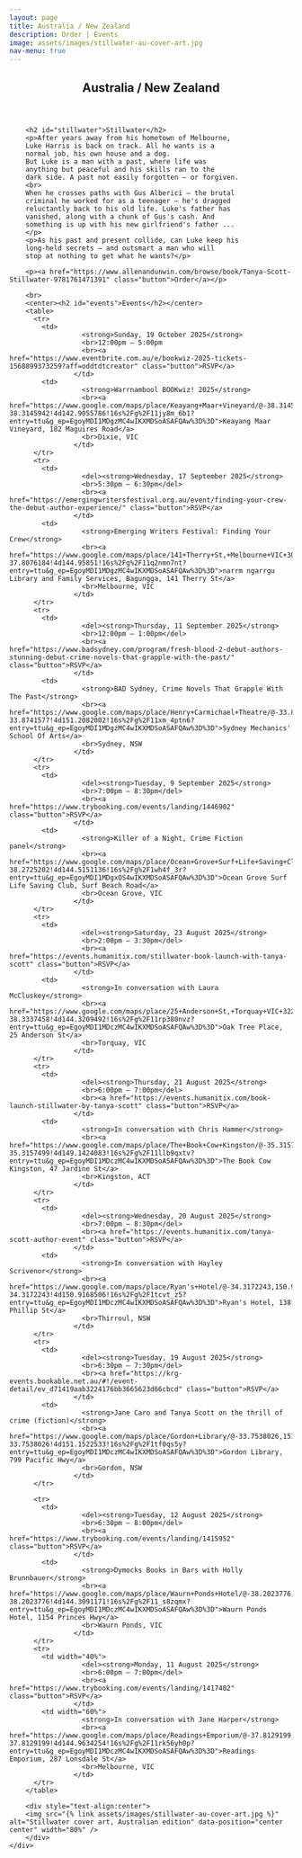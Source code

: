 ```yaml
---
layout: page
title: Australia / New Zealand
description: Order | Events
image: assets/images/stillwater-au-cover-art.jpg
nav-menu: true
---
```


<!-- Main -->
<div id="main" class="alt">

<!-- One -->
<section id="one">
	<div class="inner">
		<header class="major">
			<h1>Australia / New Zealand</h1>
		</header>

		<h2 id="stillwater">Stillwater</h2>
		<p>After years away from his hometown of Melbourne,
		Luke Harris is back on track. All he wants is a
		normal job, his own house and a dog.
		But Luke is a man with a past, where life was
		anything but peaceful and his skills ran to the
		dark side. A past not easily forgotten – or forgiven.
		<br>
		When he crosses paths with Gus Alberici – the brutal
		criminal he worked for as a teenager – he's dragged
		reluctantly back to his old life. Luke's father has
		vanished, along with a chunk of Gus's cash. And
		something is up with his new girlfriend's father ...
		</p>
		<p>As his past and present collide, can Luke keep his
		long-held secrets – and outsmart a man who will
		stop at nothing to get what he wants?</p>

		<p><a href="https://www.allenandunwin.com/browse/book/Tanya-Scott-Stillwater-9781761471391" class="button">Order</a></p>

		<br>
		<center><h2 id="events">Events</h2></center>
		<table>
		  <tr>
		    <td>
                      <strong>Sunday, 19 October 2025</strong>
                      <br>12:00pm – 5:00pm
                      <br><a href="https://www.eventbrite.com.au/e/bookwiz-2025-tickets-1568899373259?aff=oddtdtcreator" class="button">RSVP</a>
                    </td>
		    <td>
                      <strong>Warrnambool BOOKwiz! 2025</strong>
                      <br><a href="https://www.google.com/maps/place/Keayang+Maar+Vineyard/@-38.3145942,142.9029983,17z/data=!3m1!4b1!4m6!3m5!1s0x6ad2bd01b32068eb:0xc5205e8dfd2a225a!8m2!3d-38.3145942!4d142.9055786!16s%2Fg%2F11jy8m_6b1?entry=ttu&g_ep=EgoyMDI1MDgzMC4wIKXMDSoASAFQAw%3D%3D">Keayang Maar Vineyard, 182 Maguires Road</a>
                      <br>Dixie, VIC
                    </td>
		  </tr>
		  <tr>
		    <td>
                      <del><strong>Wednesday, 17 September 2025</strong>
                      <br>5:30pm – 6:30pm</del>
                      <br><a href="https://emergingwritersfestival.org.au/event/finding-your-crew-the-debut-author-experience/" class="button">RSVP</a>
                    </td>
		    <td>
                      <strong>Emerging Writers Festival: Finding Your Crew</strong>
                      <br><a href="https://www.google.com/maps/place/141+Therry+St,+Melbourne+VIC+3000/@-37.8076184,144.9559297,17z/data=!3m1!4b1!4m6!3m5!1s0x6ad65d34f56a0f33:0xa9ded67179cc8796!8m2!3d-37.8076184!4d144.95851!16s%2Fg%2F11q2nmn7nt?entry=ttu&g_ep=EgoyMDI1MDgzMC4wIKXMDSoASAFQAw%3D%3D">narrm ngarrgu Library and Family Services, Bagungga, 141 Therry St</a>
                      <br>Melbourne, VIC
                    </td>
		  </tr>
		  <tr>
		    <td>
                      <del><strong>Thursday, 11 September 2025</strong>
                      <br>12:00pm – 1:00pm</del>
                      <br><a href="https://www.badsydney.com/program/fresh-blood-2-debut-authors-stunning-debut-crime-novels-that-grapple-with-the-past/" class="button">RSVP</a>
                    </td>
		    <td>
                      <strong>BAD Sydney, Crime Novels That Grapple With The Past</strong>
                      <br><a href="https://www.google.com/maps/place/Henry+Carmichael+Theatre/@-33.8741577,151.2056199,17z/data=!3m1!4b1!4m6!3m5!1s0x6b12af005b8311cb:0x86663f49a18a86f9!8m2!3d-33.8741577!4d151.2082002!16s%2Fg%2F11xm_4ptn6?entry=ttu&g_ep=EgoyMDI1MDgzMC4wIKXMDSoASAFQAw%3D%3D">Sydney Mechanics' School Of Arts</a>
                      <br>Sydney, NSW
                    </td>
		  </tr>
		  <tr>
		    <td>
                      <del><strong>Tuesday, 9 September 2025</strong>
                      <br>7:00pm – 8:30pm</del>
                      <br><a href="https://www.trybooking.com/events/landing/1446902" class="button">RSVP</a>
                    </td>
		    <td>
                      <strong>Killer of a Night, Crime Fiction panel</strong>
                      <br><a href="https://www.google.com/maps/place/Ocean+Grove+Surf+Life+Saving+Club/@-38.272516,144.5125333,17z/data=!3m1!4b1!4m6!3m5!1s0x6ad4388e7aaaaaab:0x8bd23faad6a41b9e!8m2!3d-38.2725202!4d144.5151136!16s%2Fg%2F1wh4f_3r?entry=ttu&g_ep=EgoyMDI1MDgxOS4wIKXMDSoASAFQAw%3D%3D">Ocean Grove Surf Life Saving Club, Surf Beach Road</a>
                      <br>Ocean Grove, VIC
                    </td>
		  </tr>
		  <tr>
		    <td>
                      <del><strong>Saturday, 23 August 2025</strong>
                      <br>2:00pm – 3:30pm</del>
                      <br><a href="https://events.humanitix.com/stillwater-book-launch-with-tanya-scott" class="button">RSVP</a>
                    </td>
		    <td>
                      <strong>In conversation with Laura McCluskey</strong>
                      <br><a href="https://www.google.com/maps/place/25+Anderson+St,+Torquay+VIC+3228/@-38.3337458,144.3183743,17z/data=!3m1!4b1!4m6!3m5!1s0x6ad46f14c8f6acbb:0x9436d8f340ff8ef5!8m2!3d-38.3337458!4d144.3209492!16s%2Fg%2F11rp380nvz?entry=ttu&g_ep=EgoyMDI1MDczMC4wIKXMDSoASAFQAw%3D%3D">Oak Tree Place, 25 Anderson St</a>
                      <br>Torquay, VIC
                    </td>
		  </tr>
		  <tr>
		    <td>
                      <del><strong>Thursday, 21 August 2025</strong>
                      <br>6:00pm – 7:00pm</del>
                      <br><a href="https://events.humanitix.com/book-launch-stillwater-by-tanya-scott" class="button">RSVP</a>
                    </td>
		    <td>
                      <strong>In conversation with Chris Hammer</strong>
                      <br><a href="https://www.google.com/maps/place/The+Book+Cow+Kingston/@-35.3157499,149.1398334,17z/data=!3m1!4b1!4m6!3m5!1s0x6b164d617424cd77:0x53eb9b0b44214247!8m2!3d-35.3157499!4d149.1424083!16s%2Fg%2F11llb9qxtv?entry=ttu&g_ep=EgoyMDI1MDczMC4wIKXMDSoASAFQAw%3D%3D">The Book Cow Kingston, 47 Jardine St</a>
                      <br>Kingston, ACT
                    </td>
		  </tr>
		  <tr>
		    <td>
                      <del><strong>Wednesday, 20 August 2025</strong>
                      <br>7:00pm – 8:30pm</del>
                      <br><a href="https://events.humanitix.com/tanya-scott-author-event" class="button">RSVP</a>
                    </td>
		    <td>
                      <strong>In conversation with Hayley Scrivenor</strong>
                      <br><a href="https://www.google.com/maps/place/Ryan's+Hotel/@-34.3172243,150.9142757,17z/data=!4m9!3m8!1s0x6b131fcf1b68dc23:0xbd492a08a5cfb0db!5m2!4m1!1i2!8m2!3d-34.3172243!4d150.9168506!16s%2Fg%2F1tcvt_z5?entry=ttu&g_ep=EgoyMDI1MDczMC4wIKXMDSoASAFQAw%3D%3D">Ryan's Hotel, 138 Phillip St</a>
                      <br>Thirroul, NSW
                    </td>
		  </tr>
		  <tr>
		    <td>
                      <del><strong>Tuesday, 19 August 2025</strong>
                      <br>6:30pm – 7:30pm</del>
                      <br><a href="https://krg-events.bookable.net.au/#!/event-detail/ev_d71419aab3224176bb3665623d66cbcd" class="button">RSVP</a>
                    </td>
		    <td>
                      <strong>Jane Caro and Tanya Scott on the thrill of crime (fiction)</strong>
                      <br><a href="https://www.google.com/maps/place/Gordon+Library/@-33.7538026,151.1496784,17z/data=!3m1!4b1!4m6!3m5!1s0x6b12a88879f185e7:0x73642ebc8fdbb619!8m2!3d-33.7538026!4d151.1522533!16s%2Fg%2F1tf0qs5y?entry=ttu&g_ep=EgoyMDI1MDczMC4wIKXMDSoASAFQAw%3D%3D">Gordon Library, 799 Pacific Hwy</a>
                      <br>Gordon, NSW
                    </td>
		  </tr>

		  <tr>
		    <td>
                      <del><strong>Tuesday, 12 August 2025</strong>
                      <br>6:30pm – 8:00pm</del>
                      <br><a href="https://www.trybooking.com/events/landing/1415952" class="button">RSVP</a>
                    </td>
		    <td>
                      <strong>Dymocks Books in Bars with Holly Brunnbauer</strong>
                      <br><a href="https://www.google.com/maps/place/Waurn+Ponds+Hotel/@-38.2023776,144.3065422,17z/data=!4m9!3m8!1s0x6ad46d4038d042c1:0xe0cd26d48466e9dc!5m2!4m1!1i2!8m2!3d-38.2023776!4d144.3091171!16s%2Fg%2F11_s8zqmx?entry=ttu&g_ep=EgoyMDI1MDczMC4wIKXMDSoASAFQAw%3D%3D">Waurn Ponds Hotel, 1154 Princes Hwy</a>
                      <br>Waurn Ponds, VIC
                    </td>
		  </tr>
		  <tr>
		    <td width="40%">
                      <del><strong>Monday, 11 August 2025</strong>
                      <br>6:00pm – 7:00pm</del>
                      <br><a href="https://www.trybooking.com/events/landing/1417402" class="button">RSVP</a>
                    </td>
		    <td width="60%">
                      <strong>In conversation with Jane Harper</strong>
                      <br><a href="https://www.google.com/maps/place/Readings+Emporium/@-37.8129199,144.9634254,17z/data=!3m2!4b1!5s0x6ad642ca86d989d7:0x61bc362b979752d0!4m6!3m5!1s0x6ad6433bc618b743:0x4711aba02507a40e!8m2!3d-37.8129199!4d144.9634254!16s%2Fg%2F11rk56yh0p?entry=ttu&g_ep=EgoyMDI1MDczMC4wIKXMDSoASAFQAw%3D%3D">Readings Emporium, 287 Lonsdale St</a>
                      <br>Melbourne, VIC
                    </td>
		  </tr>
		</table>

		<div style="text-align:center">
		<img src="{% link assets/images/stillwater-au-cover-art.jpg %}" alt="Stillwater cover art, Australian edition" data-position="center center" width="80%" />
		</div>
	</div>
</section>

</div>

